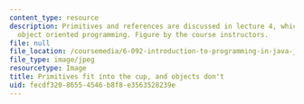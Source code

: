 ```yaml
---
content_type: resource
description: Primitives and references are discussed in lecture 4, which introduces
  object oriented programming. Figure by the course instructors.
file: null
file_location: /coursemedia/6-092-introduction-to-programming-in-java-january-iap-2010/fecdf32086554546b8f8e3563528239e_6-092iap10.jpg
file_type: image/jpeg
resourcetype: Image
title: Primitives fit into the cup, and objects don't
uid: fecdf320-8655-4546-b8f8-e3563528239e
---
```

